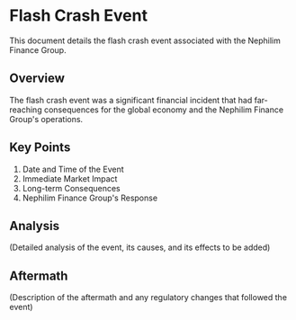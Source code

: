 # Flash Crash Event

This document details the flash crash event associated with the Nephilim Finance Group.

## Overview

The flash crash event was a significant financial incident that had far-reaching consequences for the global economy and the Nephilim Finance Group's operations.

## Key Points

1. Date and Time of the Event
2. Immediate Market Impact
3. Long-term Consequences
4. Nephilim Finance Group's Response

## Analysis

(Detailed analysis of the event, its causes, and its effects to be added)

## Aftermath

(Description of the aftermath and any regulatory changes that followed the event)
